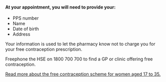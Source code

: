 ####  At your appointment, you will need to provide your:

  * PPS number 
  * Name 
  * Date of birth 
  * Address 

Your information is used to let the pharmacy know not to charge you for your
free contraception prescription.

Freephone the HSE on 1800 700 700 to find a GP or clinic offering free
contraception.

[ Read more about the free contraception scheme for women aged 17 to 35.
](https://sexualwellbeing.ie/sexual-health/contraception/free-contraception/)
